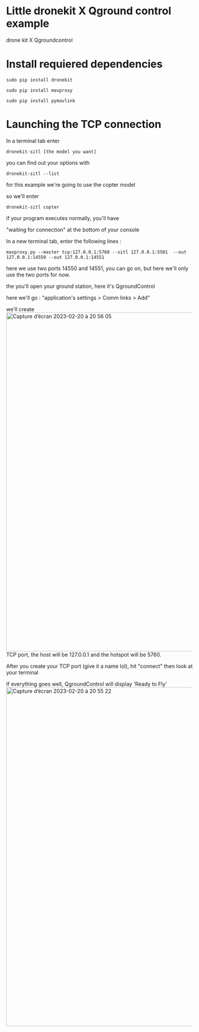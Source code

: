 # Little dronekit X Qground control example
drone kit X Qgroundcontrol 

# Install requiered dependencies 

``sudo pip install dronekit``

``sudo pip install mavproxy``

``sudo pip install pymavlink ``

# Launching the TCP connection 

In a terminal tab enter

``dronekit-sitl [the model you want] ``

you can find out your options with 

``dronekit-sitl --list `` 

for this example we're going to use the copter model

so we'll enter 

`` dronekit-sitl copter ``

if your program executes normally, you'll have 

"waiting for connection" at the bottom of your console 

In a new terminal tab, enter the following lines :

``mavproxy.py --master tcp:127.0.0.1:5760 --sitl 127.0.0.1:5501  --out 127.0.0.1:14550 --out 127.0.0.1:14551``

here we use two ports 14550 and 14551, you can go on, but here we'll only use the two ports for now. 

the you'll open your ground station, here it's QgroundControl 

here we'll go : "application's settings > Comm links > Add" 

we'll create <img width="912" alt="Capture d’écran 2023-02-20 à 20 56 05" src="https://user-images.githubusercontent.com/117035426/220189079-f4f655fb-76ae-489d-b637-83cfb84cba83.png">
TCP port, the host will be 127.0.0.1 and the hotspot will be 5760.




After you create your TCP port (give it a name lol), hit "connect" then look at your terminal

If everything goes well, QgroundControl will display 'Ready to Fly'
<img width="912" alt="Capture d’écran 2023-02-20 à 20 55 22" src="https://user-images.githubusercontent.com/117035426/220189090-32d96657-6f0b-4c8d-a9d9-9aa19e1bbf20.png">
